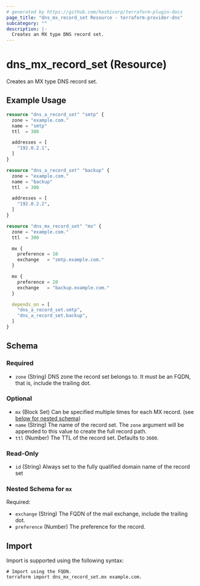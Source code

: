 ```yaml
---
# generated by https://github.com/hashicorp/terraform-plugin-docs
page_title: "dns_mx_record_set Resource - terraform-provider-dns"
subcategory: ""
description: |-
  Creates an MX type DNS record set.
---
```


# dns_mx_record_set (Resource)

Creates an MX type DNS record set.

## Example Usage

```terraform
resource "dns_a_record_set" "smtp" {
  zone = "example.com."
  name = "smtp"
  ttl  = 300

  addresses = [
    "192.0.2.1",
  ]
}

resource "dns_a_record_set" "backup" {
  zone = "example.com."
  name = "backup"
  ttl  = 300

  addresses = [
    "192.0.2.2",
  ]
}

resource "dns_mx_record_set" "mx" {
  zone = "example.com."
  ttl  = 300

  mx {
    preference = 10
    exchange   = "smtp.example.com."
  }

  mx {
    preference = 20
    exchange   = "backup.example.com."
  }

  depends_on = [
    "dns_a_record_set.smtp",
    "dns_a_record_set.backup",
  ]
}
```

<!-- schema generated by tfplugindocs -->
## Schema

### Required

- `zone` (String) DNS zone the record set belongs to. It must be an FQDN, that is, include the trailing dot.

### Optional

- `mx` (Block Set) Can be specified multiple times for each MX record. (see [below for nested schema](#nestedblock--mx))
- `name` (String) The name of the record set. The `zone` argument will be appended to this value to create the full record path.
- `ttl` (Number) The TTL of the record set. Defaults to `3600`.

### Read-Only

- `id` (String) Always set to the fully qualified domain name of the record set

<a id="nestedblock--mx"></a>
### Nested Schema for `mx`

Required:

- `exchange` (String) The FQDN of the mail exchange, include the trailing dot.
- `preference` (Number) The preference for the record.

## Import

Import is supported using the following syntax:

```shell
# Import using the FQDN.
terraform import dns_mx_record_set.mx example.com.
```
